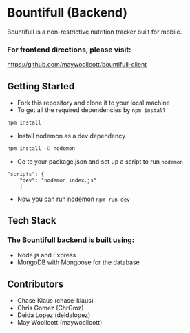 # Bountifull (Backend)
Bountifull is a non-restrictive nutrition tracker built for mobile.

### For frontend directions, please visit: 
https://github.com/maywoollcott/bountifull-client

## Getting Started
- Fork this repository and clone it to your local machine
- To get all the required dependencies by ```npm install ```
```bash
npm install 
```
- Install nodemon as a dev dependency 
```bash
npm install -D nodemon
```
- Go to your package.json and set up a script to run ```nodemon```
```
"scripts": {
    "dev": "nodemon index.js"
    }
```
- Now you can run nodemon ```npm run dev```

## Tech Stack
### The Bountifull backend is built using: 
- Node.js and Express
- MongoDB with Mongoose for the database

## Contributors
- Chase Klaus (chase-klaus)
- Chris Gomez (ChrGmz)
- Deida Lopez (deidalopez)
- May Woollcott (maywoollcott)
